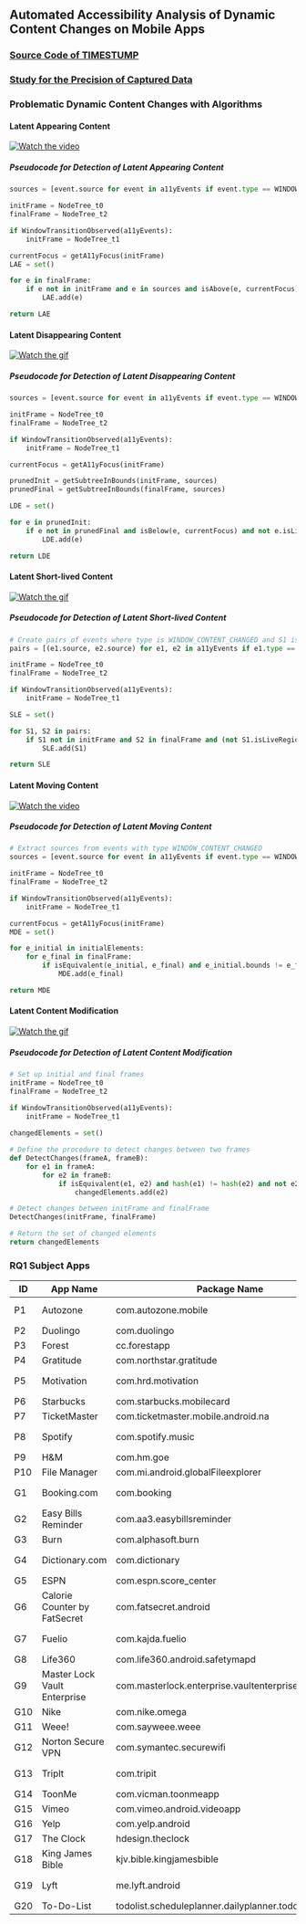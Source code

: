 ## Automated Accessibility Analysis of Dynamic Content Changes on Mobile Apps
### [Source Code of TIMESTUMP](https://github.com/timestump/timestump/tree/main/Source%20Code)

### [Study for the Precision of Captured Data](https://github.com/timestump/timestump/blob/main/Data%20Capturing%20Accuracy/Data%20Capturing%20Accuracy.md)

### Problematic Dynamic Content Changes with Algorithms

#### Latent Appearing Content

[![Watch the video](https://github.com/timestump/timestump/blob/main/Media/Fuelio.png)](https://github.com/timestump/timestump/blob/main/Media/fuelio.gif
)

<!-- <img src="fuelio.mp4" alt="Appeared buttons remain unknown to screen reader users" width="150"/> -->

##### Pseudocode for Detection of Latent Appearing Content

```python
sources = [event.source for event in a11yEvents if event.type == WINDOW_CONTENT_CHANGED]

initFrame = NodeTree_t0
finalFrame = NodeTree_t2

if WindowTransitionObserved(a11yEvents):
    initFrame = NodeTree_t1

currentFocus = getA11yFocus(initFrame)
LAE = set()

for e in finalFrame:
    if e not in initFrame and e in sources and isAbove(e, currentFocus) and not e.isLiveRegion:
        LAE.add(e)

return LAE
```

#### Latent Disappearing Content

[![Watch the gif](https://github.com/timestump/timestump/blob/main/Media/Burn.png)](https://github.com/timestump/timestump/blob/main/Media/burn.gif
)

##### Pseudocode for Detection of Latent Disappearing Content

```python
sources = [event.source for event in a11yEvents if event.type == WINDOW_CONTENT_CHANGED]

initFrame = NodeTree_t0
finalFrame = NodeTree_t2

if WindowTransitionObserved(a11yEvents):
    initFrame = NodeTree_t1

currentFocus = getA11yFocus(initFrame)

prunedInit = getSubtreeInBounds(initFrame, sources)
prunedFinal = getSubtreeInBounds(finalFrame, sources)

LDE = set()

for e in prunedInit:
    if e not in prunedFinal and isBelow(e, currentFocus) and not e.isLiveRegion:
        LDE.add(e)

return LDE
```
#### Latent Short-lived Content

[![Watch the gif](https://github.com/timestump/timestump/blob/main/Media/Spotify.png)](https://github.com/timestump/timestump/blob/main/Media/spotify.gif 
)

##### Pseudocode for Detection of Latent Short-lived Content

```python
# Create pairs of events where type is WINDOW_CONTENT_CHANGED and S1 is within S2
pairs = [(e1.source, e2.source) for e1, e2 in a11yEvents if e1.type == e2.type == WINDOW_CONTENT_CHANGED and isWithin(e1.source, e2.source)]  

initFrame = NodeTree_t0
finalFrame = NodeTree_t2

if WindowTransitionObserved(a11yEvents):
    initFrame = NodeTree_t1

SLE = set()

for S1, S2 in pairs:
    if S1 not in initFrame and S2 in finalFrame and (not S1.isLiveRegion or S1.isClickable):
        SLE.add(S1)

return SLE
```
#### Latent Moving Content

[![Watch the video](https://github.com/timestump/timestump/blob/main/Media/Autozone.png)](https://github.com/timestump/timestump/blob/main/Media/autozone.gif
)

##### Pseudocode for Detection of Latent Moving Content

```python
# Extract sources from events with type WINDOW_CONTENT_CHANGED
sources = [event.source for event in a11yEvents if event.type == WINDOW_CONTENT_CHANGED]

initFrame = NodeTree_t0
finalFrame = NodeTree_t2

if WindowTransitionObserved(a11yEvents):
    initFrame = NodeTree_t1

currentFocus = getA11yFocus(initFrame)
MDE = set()

for e_initial in initialElements:
    for e_final in finalFrame:
        if isEquivalent(e_initial, e_final) and e_initial.bounds != e_final.bounds and e_initial in sources and e_final in sources and (isAbove(e_final, currentFocus) or isOutOfScreenBounds(e_final)):
            MDE.add(e_final)

return MDE
```
#### Latent Content Modification

[![Watch the gif](https://github.com/timestump/timestump/blob/main/Media/Fuelio2.png)](https://github.com/timestump/timestump/blob/main/Media/fuelio2.gif 
)

##### Pseudocode for Detection of Latent Content Modification

```python
# Set up initial and final frames
initFrame = NodeTree_t0
finalFrame = NodeTree_t2

if WindowTransitionObserved(a11yEvents):
    initFrame = NodeTree_t1
    
changedElements = set()

# Define the procedure to detect changes between two frames
def DetectChanges(frameA, frameB):
    for e1 in frameA:
        for e2 in frameB:
            if isEquivalent(e1, e2) and hash(e1) != hash(e2) and not e2.isLiveRegion:
                changedElements.add(e2)

# Detect changes between initFrame and finalFrame
DetectChanges(initFrame, finalFrame)

# Return the set of changed elements
return changedElements
```
### RQ1 Subject Apps

| ID   | App Name                     | Package Name                                         | Installs | Rate | Category          |
| ---- | ---------------------------- | ---------------------------------------------------- | -------- | ---- | ----------------- |
| P1   | Autozone                     | com.autozone.mobile                                  | >5M      | 4.7  | Auto & Vehicles   |
| P2   | Duolingo                     | com.duolingo                                         | >500M    | 4.7  | Education         |
| P3   | Forest                       | cc.forestapp                                         | >10M     | 4.7  | Productivity      |
| P4   | Gratitude                    | com.northstar.gratitude                              | >1M      | 4.9  | Lifestyle         |
| P5   | Motivation                   | com.hrd.motivation                                   | >5M      | 4.8  | Health & Fitness  |
| P6   | Starbucks                    | com.starbucks.mobilecard                             | >10M     | 4.8  | Food & Drink      |
| P7   | TicketMaster                 | com.ticketmaster.mobile.android.na                   | >10M     | 2.9  | Events            |
| P8   | Spotify                      | com.spotify.music                                    | >1B      | 4.4  | Music & Audio     |
| P9   | H&M                          | com.hm.goe                                           | >50M     | 4.7  | Lifestyle         |
| P10  | File Manager                 | com.mi.android.globalFileexplorer                    | >1B      | 4.7  | Tools             |
| G1   | Booking.com                  | com.booking                                          | >500M    | 4.6  | Travel & Local    |
| G2   | Easy Bills Reminder          | com.aa3.easybillsreminder                            | >100K    | 4.5  | Finance           |
| G3   | Burn                         | com.alphasoft.burn                                   | >100     | NA   | Education         |
| G4   | Dictionary.com               | com.dictionary                                       | >10M     | 4.7  | Books & Reference |
| G5   | ESPN                         | com.espn.score_center                                | >50M     | 4.3  | Sports            |
| G6   | Calorie Counter by FatSecret | com.fatsecret.android                                | >50M     | 4.6  | Health & Fitness  |
| G7   | Fuelio                       | com.kajda.fuelio                                     | >1M      | 4.4  | Auto & Vehicle    |
| G8   | Life360                      | com.life360.android.safetymapd                       | >100M    | 4.6  | Lifestyle         |
| G9   | Master Lock Vault Enterprise | com.masterlock.enterprise.vaultenterprise            | >100K    | 4.1  | Lifestyle         |
| G10  | Nike                         | com.nike.omega                                       | >50M     | 4.7  | Shopping          |
| G11  | Weee!                        | com.sayweee.weee                                     | >1M      | 4.8  | Food & Drink      |
| G12  | Norton Secure VPN            | com.symantec.securewifi                              | >10M     | 4.4  | Tools             |
| G13  | Triplt                       | com.tripit                                           | >5M      | 4.7  | Travel & Local    |
| G14  | ToonMe                       | com.vicman.toonmeapp                                 | >50M     | 4.6  | Photography       |
| G15  | Vimeo                        | com.vimeo.android.videoapp                           | >10M     | 3.7  | Entertainment     |
| G16  | Yelp                         | com.yelp.android                                     | >50M     | 4.6  | Food & Drink      |
| G17  | The Clock                    | hdesign.theclock                                     | >1M      | 4.2  | Productivity      |
| G18  | King James Bible             | kjv.bible.kingjamesbible                             | >50M     | 4.8  | Books & Reference |
| G19  | Lyft                         | me.lyft.android                                      | >50M     | 4.9  | Maps & Navigation |
| G20  | To-Do-List                   | todolist.scheduleplanner.dailyplanner.todo.reminders | >10M     | 4.6  | Productivity      |


<!--
**timestump/timestump** is a ✨ _special_ ✨ repository because its `README.md` (this file) appears on your GitHub profile.

Here are some ideas to get you started:

- 🔭 I’m currently working on ...
- 🌱 I’m currently learning ...
- 👯 I’m looking to collaborate on ...
- 🤔 I’m looking for help with ...
- 💬 Ask me about ...
- 📫 How to reach me: ...
- 😄 Pronouns: ...
- ⚡ Fun fact: ...
-->
